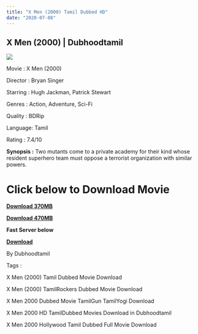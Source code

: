 ```yaml
---
title: "X Men (2000) Tamil Dubbed HD"
date: "2020-07-08"
---
```


## **X Men (2000) | Dubhoodtamil**

[![](https://1.bp.blogspot.com/-pBXRiK5LVuE/XwLx8pLLccI/AAAAAAAAALk/wIgT-L1_r7EAfn2yEe4B8YE_SgHmVWeNwCK4BGAsYHg/w625-h469/x{6a9242ac63492b6a27eb196a6e17803ac8b6d8f05d0536ef84b9c25d26eb437e}2Bmen.jpg)](https://1.bp.blogspot.com/-pBXRiK5LVuE/XwLx8pLLccI/AAAAAAAAALk/wIgT-L1_r7EAfn2yEe4B8YE_SgHmVWeNwCK4BGAsYHg/s1024/x{6a9242ac63492b6a27eb196a6e17803ac8b6d8f05d0536ef84b9c25d26eb437e}2Bmen.jpg)

Movie : X Men (2000)

Director : Bryan Singer

Starring : Hugh Jackman, Patrick Stewart

Genres : Action, Adventure, Sci-Fi

Quality : BDRip

Language: Tamil

Rating : 7.4/10

**Synopsis :** Two mutants come to a private academy for their kind whose resident superhero team must oppose a terrorist organization with similar powers.

# Click below to Download Movie

**[Download 370MB](https://oncehelp.com/x-men-1-365mb)**

**[Download 470MB](https://oncehelp.com/x-men-1-4m70b)**

**Fast Server below**

**[Download](http:/#)**

By Dubhoodtamil

  

Tags :

  

X Men (2000) Tamil Dubbed Movie Download

  

X Men (2000) TamilRockers Dubbed Movie Download

  

X Men 2000 Dubbed Movie TamilGun TamilYogi Download

  

X Men 2000 HD TamilDubbed Movies Download in Dubhoodtamil

  

X Men 2000 Hollywood Tamil Dubbed Full Movie Download
